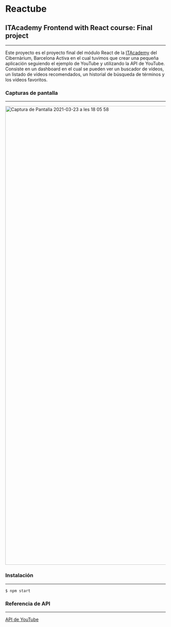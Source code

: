 # Reactube

## ITAcademy Frontend with React course: Final project
***

Este proyecto es el proyecto final del módulo React de la [ITAcademy](https://cibernarium.barcelonactiva.cat/web/guest/ficha-actividad?activityId=1053832) del Cibernàrium, Barcelona Activa en el cual tuvimos que crear una pequeña aplicación seguiendo el ejemplo de YouTube y utilizando la API de YouTube. Consiste en un dashboard en el cual se pueden ver un buscador de vídeos, un listado de vídeos recomendados, un historial de búsqueda de términos y los vídeos favoritos.  

### Capturas de pantalla
***

<img width="1440" alt="Captura de Pantalla 2021-03-23 a les 18 05 58" src="https://user-images.githubusercontent.com/47662713/112187481-6d822100-8c02-11eb-8136-db4246e592f0.png">

### Instalación
***
```
$ npm start
```

### Referencia de API
***
[API de YouTube](https://developers.google.com/youtube/v3/docs?hl=es)
